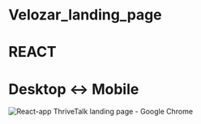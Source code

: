 # Velozar_landing_page

# REACT

# Desktop <-> Mobile

![React-app ThriveTalk landing page - Google Chrome ](https://user-images.githubusercontent.com/108806800/225638277-552d67cb-8458-42db-8835-9bd6d62637d8.png)

